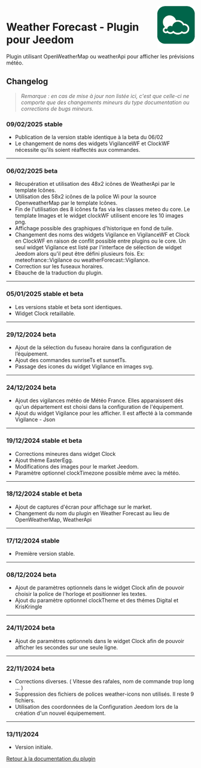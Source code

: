 <img align="right" src="../images/weatherForecast_icon.png" width="100">

#  Weather Forecast - Plugin pour Jeedom

Plugin utilisant OpenWeatherMap ou weatherApi pour afficher les prévisions météo.

## Changelog

>*Remarque : en cas de mise à jour non listée ici, c'est que celle-ci ne comporte que des changements mineurs du type documentation ou corrections de bugs mineurs.*
### 09/02/2025 stable
- Publication de la version stable identique à la beta du 06/02
- Le changement de noms des widgets VigilanceWF et ClockWF nécessite qu'ils soient réaffectés aux commandes.
  
***
### 06/02/2025 beta
- Récupération et utilisation des 48x2 icônes de WeatherApi par le template Icônes.
- Utilisation des 58x2 icônes de la police Wi pour la source OpenweatherMap par le template Icônes.
- Fin de l'utilisation des 8 icônes fa fas via les classes meteo du core. Le template Images et le widget clockWF utilisent encore les 10 images png.
- Affichage possible des graphiques d'historique en fond de tuile.
- Changement des noms des widgets Vigilance en VigilanceWF et Clock en ClockWF en raison de conflit possible entre plugins ou le core. Un seul widget Vigilance est listé par l'interface de sélection de widget Jeedom alors qu'il peut être défini plusieurs fois. Ex: meteofrance::Vigilance ou weatherForecast::Vigilance.
- Correction sur les fuseaux horaires.
- Ebauche de la traduction du plugin.
***
### 05/01/2025 stable et beta
- Les versions stable et beta sont identiques.
- Widget Clock retaillable.
 ***
### 29/12/2024 beta
- Ajout de la sélection du fuseau horaire dans la configuration de l’équipement.
- Ajout des commandes sunriseTs et sunsetTs.
- Passage des icones du widget Vigilance en images svg.
***
### 24/12/2024 beta
- Ajout des vigilances météo de Météo France. Elles apparaissent dés qu'un département est choisi dans la configuration de l'équipement.
- Ajout du widget Vigilance pour les afficher. Il est affecté à la commande Vigilance - Json
***
### 19/12/2024 stable et beta
- Corrections mineures dans widget Clock
- Ajout thème EasterEgg.
- Modifications des images pour le market Jeedom.
- Paramètre optionnel clockTimezone possible même avec la météo.
***
### 18/12/2024 stable et beta
- Ajout de captures d'écran pour affichage sur le market.
- Changement du nom du plugin en Weather Forecast au lieu de OpenWeatherMap, WeatherApi
***  
### 17/12/2024 stable
- Première version stable.
***
### 08/12/2024 beta
- Ajout de paramètres optionnels dans le widget Clock afin de pouvoir choisir la police de l'horloge et positionner les textes.
- Ajout du paramètre optionnel clockTheme et des thémes Digital et KrisKringle
*** 
### 24/11/2024 beta
- Ajout de paramètres optionnels dans le widget Clock afin de pouvoir afficher les secondes sur une seule ligne.
***
### 22/11/2024 beta
- Corrections diverses. ( Vitesse des rafales, nom de commande trop long ... )
- Suppression des fichiers de polices weather-icons non utilisés. Il reste 9 fichiers. 
- Utilisation des coordonnées de la Configuration Jeedom lors de la création d'un nouvel équipemement.
***
### 13/11/2024
- Version initiale.

[Retour à la documentation du plugin](index.md)
